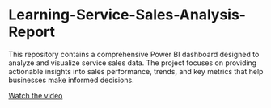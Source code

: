 # Learning-Service-Sales-Analysis-Report
This repository contains a comprehensive Power BI dashboard designed to analyze and visualize service sales data. The project focuses on providing actionable insights into sales performance, trends, and key metrics that help businesses make informed decisions. 

[Watch the video](https://github.com/ManishaPeiris/Learning-Service-Sales-Analysis-Report/blob/main/Report%202025-03-11%2011-05-10.mp4)
